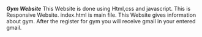 ***Gym Website***
This Website is done using Html,css and javascript.
This is Responsive Website.
index.html is main file.
This Website gives information about gym.
After the register for gym you will receive gmail in your entered gmail.
